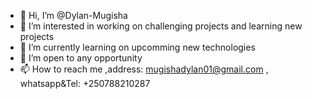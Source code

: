 - 👋 Hi, I’m @Dylan-Mugisha
- 👀 I’m interested in working on challenging projects and learning new projects
- 🌱 I’m currently learning on upcomming new technologies
- 💞️ I’m open to any opportunity
- 📫 How to reach me ,address: mugishadylan01@gmail.com , whatsapp&Tel: +250788210287

<!---
Dylan-Mugisha/Dylan-Mugisha is a ✨ special ✨ repository because its `README.md` (this file) appears on your GitHub profile.
You can click the Preview link to take a look at your changes.
--->
